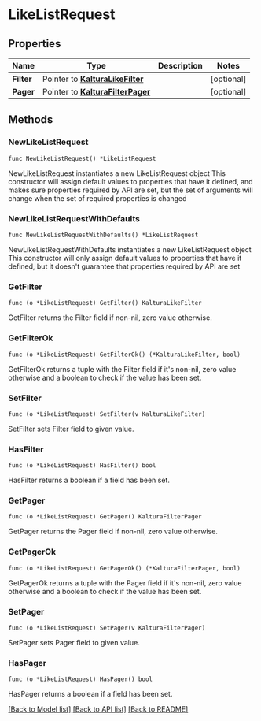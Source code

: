 # LikeListRequest

## Properties

Name | Type | Description | Notes
------------ | ------------- | ------------- | -------------
**Filter** | Pointer to [**KalturaLikeFilter**](KalturaLikeFilter.md) |  | [optional] 
**Pager** | Pointer to [**KalturaFilterPager**](KalturaFilterPager.md) |  | [optional] 

## Methods

### NewLikeListRequest

`func NewLikeListRequest() *LikeListRequest`

NewLikeListRequest instantiates a new LikeListRequest object
This constructor will assign default values to properties that have it defined,
and makes sure properties required by API are set, but the set of arguments
will change when the set of required properties is changed

### NewLikeListRequestWithDefaults

`func NewLikeListRequestWithDefaults() *LikeListRequest`

NewLikeListRequestWithDefaults instantiates a new LikeListRequest object
This constructor will only assign default values to properties that have it defined,
but it doesn't guarantee that properties required by API are set

### GetFilter

`func (o *LikeListRequest) GetFilter() KalturaLikeFilter`

GetFilter returns the Filter field if non-nil, zero value otherwise.

### GetFilterOk

`func (o *LikeListRequest) GetFilterOk() (*KalturaLikeFilter, bool)`

GetFilterOk returns a tuple with the Filter field if it's non-nil, zero value otherwise
and a boolean to check if the value has been set.

### SetFilter

`func (o *LikeListRequest) SetFilter(v KalturaLikeFilter)`

SetFilter sets Filter field to given value.

### HasFilter

`func (o *LikeListRequest) HasFilter() bool`

HasFilter returns a boolean if a field has been set.

### GetPager

`func (o *LikeListRequest) GetPager() KalturaFilterPager`

GetPager returns the Pager field if non-nil, zero value otherwise.

### GetPagerOk

`func (o *LikeListRequest) GetPagerOk() (*KalturaFilterPager, bool)`

GetPagerOk returns a tuple with the Pager field if it's non-nil, zero value otherwise
and a boolean to check if the value has been set.

### SetPager

`func (o *LikeListRequest) SetPager(v KalturaFilterPager)`

SetPager sets Pager field to given value.

### HasPager

`func (o *LikeListRequest) HasPager() bool`

HasPager returns a boolean if a field has been set.


[[Back to Model list]](../README.md#documentation-for-models) [[Back to API list]](../README.md#documentation-for-api-endpoints) [[Back to README]](../README.md)


